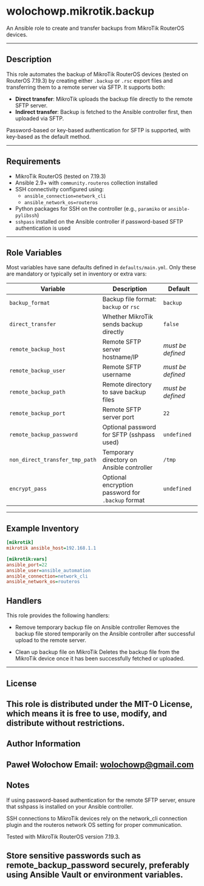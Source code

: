 # wolochowp.mikrotik.backup

An Ansible role to create and transfer backups from MikroTik RouterOS devices.

---

## Description

This role automates the backup of MikroTik RouterOS devices (tested on RouterOS 7.19.3) by creating either `.backup` or `.rsc` export files and transferring them to a remote server via SFTP. It supports both:

- **Direct transfer**: MikroTik uploads the backup file directly to the remote SFTP server.
- **Indirect transfer**: Backup is fetched to the Ansible controller first, then uploaded via SFTP.

Password-based or key-based authentication for SFTP is supported, with key-based as the default method.

---

## Requirements

- MikroTik RouterOS (tested on 7.19.3)
- Ansible 2.9+ with `community.routeros` collection installed
- SSH connectivity configured using:
  - `ansible_connection=network_cli`
  - `ansible_network_os=routeros`
- Python packages for SSH on the controller (e.g., `paramiko` or `ansible-pylibssh`)
- `sshpass` installed on the Ansible controller if password-based SFTP authentication is used

---

## Role Variables

Most variables have sane defaults defined in `defaults/main.yml`. Only these are mandatory or typically set in inventory or extra vars:

| Variable                | Description                              | Default            |
|-------------------------|------------------------------------------|--------------------|
| `backup_format`         | Backup file format: `backup` or `rsc`    | `backup`           |
| `direct_transfer`       | Whether MikroTik sends backup directly   | `false`            |
| `remote_backup_host`    | Remote SFTP server hostname/IP            | _must be defined_  |
| `remote_backup_user`    | Remote SFTP username                       | _must be defined_  |
| `remote_backup_path`    | Remote directory to save backup files     | _must be defined_  |
| `remote_backup_port`    | Remote SFTP server port                    | `22`               |
| `remote_backup_password`| Optional password for SFTP (sshpass used) | `undefined`        |
| `non_direct_transfer_tmp_path` | Temporary directory on Ansible controller | `/tmp`        |
| `encrypt_pass`          | Optional encryption password for `.backup` format | `undefined` |

---

## Example Inventory

```ini
[mikrotik]
mikrotik ansible_host=192.168.1.1

[mikrotik:vars]
ansible_port=22
ansible_user=ansible_automation
ansible_connection=network_cli
ansible_network_os=routeros
```
## Handlers
This role provides the following handlers:

- Remove temporary backup file on Ansible controller
Removes the backup file stored temporarily on the Ansible controller after successful upload to the remote server.

- Clean up backup file on MikroTik
Deletes the backup file from the MikroTik device once it has been successfully fetched or uploaded.
---

## License

This role is distributed under the MIT-0 License, which means it is free to use, modify, and distribute without restrictions.
---

## Author Information

Paweł Wołochow
Email: wolochowp@gmail.com
---

## Notes

If using password-based authentication for the remote SFTP server, ensure that sshpass is installed on your Ansible controller.

SSH connections to MikroTik devices rely on the network_cli connection plugin and the routeros network OS setting for proper communication.

Tested with MikroTik RouterOS version 7.19.3.

Store sensitive passwords such as remote_backup_password securely, preferably using Ansible Vault or environment variables.
---
